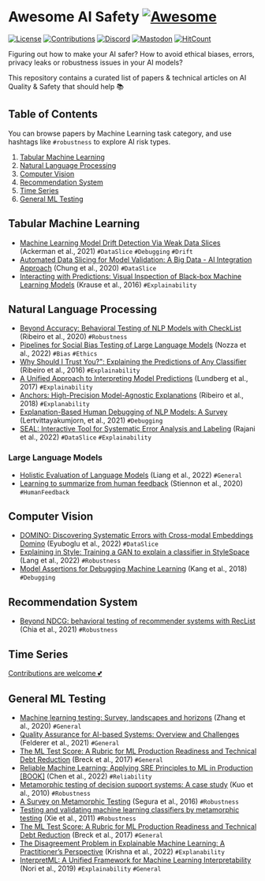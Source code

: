 # Awesome AI Safety [![Awesome](https://cdn.rawgit.com/sindresorhus/awesome/d7305f38d29fed78fa85652e3a63e154dd8e8829/media/badge.svg)](https://github.com/sindresorhus/awesome)

[![License](https://img.shields.io/github/license/Giskard-AI/awesome-ai-safety?color=blue)](./LICENSE)
[![Contributions](https://img.shields.io/badge/contributions-welcome-brightgreen.svg?style=flat)](./CONTRIBUTING.md)
[![Discord](https://img.shields.io/discord/939190303397666868?label=Discord)](https://gisk.ar/discord)
[![Mastodon](https://img.shields.io/mastodon/follow/109377499153541532?domain=https%3A%2F%2Ffosstodon.org&style=social)](https://fosstodon.org/@Giskard)
[![HitCount](https://hits.dwyl.com/Giskard-AI/awesome-ai-safety.svg?style=flat)](http://hits.dwyl.com/Giskard-AI/awesome-ai-safety)

Figuring out how to make your AI safer? How to avoid ethical biases, errors, privacy leaks or robustness issues in your AI models? 

This repository contains a curated list of papers & technical articles on AI Quality & Safety that should help 📚

## Table of Contents

You can browse papers by Machine Learning task category, and use hashtags like `#robustness` to explore AI risk types.

1. [Tabular Machine Learning](#tabular-machine-learning)
2. [Natural Language Processing](#natural-language-processing)
3. [Computer Vision](#computer-vision)
4. [Recommendation System](#recommendation-system)
5. [Time Series](#time-series)
6. [General ML Testing](#general-ml-testing)

## Tabular Machine Learning

* [Machine Learning Model Drift Detection Via Weak Data Slices](https://arxiv.org/pdf/2108.05319.pdf) (Ackerman et al., 2021) `#DataSlice` `#Debugging` `#Drift`
* [Automated Data Slicing for Model Validation: A Big Data - AI Integration Approach](https://ieeexplore.ieee.org/abstract/document/8713886) (Chung et al., 2020) `#DataSlice`
* [Interacting with Predictions: Visual Inspection of Black-box Machine Learning Models](https://dl.acm.org/doi/abs/10.1145/2858036.2858529) (Krause et al., 2016) `#Explainability`

## Natural Language Processing

* [Beyond Accuracy: Behavioral Testing of NLP Models with CheckList](http://homes.cs.washington.edu/~marcotcr/acl20_checklist.pdf) (Ribeiro et al., 2020) `#Robustness`
* [Pipelines for Social Bias Testing of Large Language Models](https://openreview.net/pdf/8be28761ea130113e3be7747870c434f53e9b309.pdf) (Nozza et al., 2022) `#Bias` `#Ethics`
* [Why Should I Trust You?": Explaining the Predictions of Any Classifier](https://arxiv.org/abs/1602.04938) (Ribeiro et al., 2016) `#Explainability`
* [A Unified Approach to Interpreting Model Predictions](https://arxiv.org/abs/1705.07874) (Lundberg et al., 2017) `#Explainability`
* [Anchors: High-Precision Model-Agnostic Explanations](https://homes.cs.washington.edu/~marcotcr/aaai18.pdf) (Ribeiro et al., 2018) `#Explanability`
* [Explanation-Based Human Debugging of NLP Models: A Survey](https://direct.mit.edu/tacl/article/doi/10.1162/tacl_a_00440/108932/Explanation-Based-Human-Debugging-of-NLP-Models-A) (Lertvittayakumjorn, et al., 2021) `#Debugging`
* [SEAL: Interactive Tool for Systematic Error Analysis and Labeling](https://arxiv.org/abs/2210.05839) (Rajani et al., 2022) `#DataSlice` `#Explainability`

### Large Language Models

* [Holistic Evaluation of Language Models](https://arxiv.org/abs/2211.09110) (Liang et al., 2022) `#General`
* [Learning to summarize from human feedback](https://proceedings.neurips.cc/paper/2020/file/1f89885d556929e98d3ef9b86448f951-Paper.pdf) (Stiennon et al., 2020) `#HumanFeedback`

## Computer Vision

* [DOMINO: Discovering Systematic Errors with Cross-modal Embeddings Domino](https://arxiv.org/pdf/2203.14960.pdf) (Eyuboglu et al., 2022) `#DataSlice`
* [Explaining in Style: Training a GAN to explain a classifier in StyleSpace](https://arxiv.org/pdf/2104.13369.pdf) (Lang et al., 2022) `#Robustness`
* [Model Assertions for Debugging Machine Learning](https://ddkang.github.io/papers/2018/omg-nips-ws.pdf) (Kang et al., 2018) `#Debugging`

## Recommendation System

* [Beyond NDCG: behavioral testing of recommender systems with RecList](https://arxiv.org/abs/2111.09963) (Chia et al., 2021) `#Robustness`

## Time Series

[Contributions are welcome 💕](CONTRIBUTING.md)

## General ML Testing

* [Machine learning testing: Survey, landscapes and horizons](https://ieeexplore.ieee.org/abstract/document/9000651/) (Zhang et al., 2020) `#General`
* [Quality Assurance for AI-based Systems: Overview and Challenges](https://arxiv.org/abs/2102.05351) (Felderer et al., 2021) `#General`
* [The ML Test Score: A Rubric for ML Production Readiness and Technical Debt Reduction](https://research.google/pubs/pub46555/) (Breck et al., 2017) `#General`
* [Reliable Machine Learning: Applying SRE Principles to ML in Production [BOOK]](https://www.oreilly.com/library/view/reliable-machine-learning/9781098106218/) (Chen et al., 2022) `#Reliability`
* [Metamorphic testing of decision support systems: A case study](https://digital-library.theiet.org/content/journals/10.1049/iet-sen.2009.0084) (Kuo et al., 2010) `#Robustness`
* [A Survey on Metamorphic Testing](https://ieeexplore.ieee.org/document/7422146) (Segura et al., 2016) `#Robustness`
* [Testing and validating machine learning classifiers by metamorphic testing](https://www.sciencedirect.com/science/article/abs/pii/S0164121210003213) (Xie et al., 2011) `#Robustness`
* [The ML Test Score: A Rubric for ML Production Readiness and Technical Debt Reduction](https://static.googleusercontent.com/media/research.google.com/en//pubs/archive/aad9f93b86b7addfea4c419b9100c6cdd26cacea.pdf) (Breck et al., 2017) `#General`
* [The Disagreement Problem in Explainable Machine Learning: A Practitioner’s Perspective](https://arxiv.org/pdf/2202.01602.pdf) (Krishna et al., 2022) `#Explanability`
* [InterpretML: A Unified Framework for Machine Learning Interpretability](https://arxiv.org/abs/1909.09223) (Nori et al., 2019) `#Explainability` `#General`